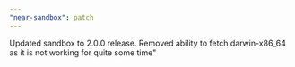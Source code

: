 ```yaml
---
"near-sandbox": patch
---
```


Updated sandbox to 2.0.0 release. Removed ability to fetch darwin-x86_64 as it is not working for quite some time"
